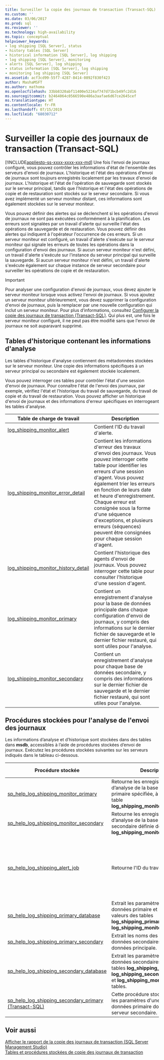 ```yaml
---
title: Surveiller la copie des journaux de transaction (Transact-SQL) | Microsoft Docs
ms.custom: ''
ms.date: 03/06/2017
ms.prod: sql
ms.reviewer: ''
ms.technology: high-availability
ms.topic: conceptual
helpviewer_keywords:
- log shipping [SQL Server], status
- history tables [SQL Server]
- historical information [SQL Server], log shipping
- log shipping [SQL Server], monitoring
- alerts [SQL Server], log shipping
- status information [SQL Server], log shipping
- monitoring log shipping [SQL Server]
ms.assetid: acf3cd99-55f7-4287-8414-0892f830f423
author: MashaMSFT
ms.author: mathoma
ms.openlocfilehash: 33bb8320abf11400e5224af747d71bcb49fc2d16
ms.sourcegitcommit: b2464064c0566590e486a3aafae6d67ce2645cef
ms.translationtype: HT
ms.contentlocale: fr-FR
ms.lasthandoff: 07/15/2019
ms.locfileid: "68030712"
---
```

# <a name="monitor-log-shipping-transact-sql"></a>Surveiller la copie des journaux de transaction (Transact-SQL)
[!INCLUDE[appliesto-ss-xxxx-xxxx-xxx-md](../../includes/appliesto-ss-xxxx-xxxx-xxx-md.md)]
  Une fois l'envoi de journaux configuré, vous pouvez contrôler les informations d'état de l'ensemble des serveurs d'envoi de journaux. L'historique et l'état des opérations d'envoi de journaux sont toujours enregistrés localement par les travaux d'envoi de journaux. L'historique et l'état de l'opération de sauvegarde sont stockés sur le serveur principal, tandis que l'historique et l'état des opérations de copie et de restauration sont stockés sur le serveur secondaire. Si vous avez implémenté un serveur moniteur distant, ces informations sont également stockées sur le serveur moniteur.  
  
 Vous pouvez définir des alertes qui se déclenchent si les opérations d'envoi de journaux ne sont pas exécutées conformément à la planification. Les erreurs sont signalées par un travail d'alerte qui surveille l'état des opérations de sauvegarde et de restauration. Vous pouvez définir des alertes qui indiquent à l'opérateur l'occurrence de ces erreurs. Si un serveur moniteur est configuré, un travail d'alerte s'exécute sur le serveur moniteur qui signale les erreurs de toutes les opérations dans la configuration d'envoi des journaux. Si aucun serveur moniteur n'est défini, un travail d'alerte s'exécute sur l'instance du serveur principal qui surveille la sauvegarde. Si aucun serveur moniteur n'est défini, un travail d'alerte s'exécute également sur chaque instance de serveur secondaire pour surveiller les opérations de copie et de restauration.  
  
> [!IMPORTANT]  
>  Pour analyser une configuration d'envoi de journaux, vous devez ajouter le serveur moniteur lorsque vous activez l'envoi de journaux. Si vous ajoutez un serveur moniteur ultérieurement, vous devez supprimer la configuration d'envoi de journaux, puis la remplacer par une nouvelle configuration qui inclut un serveur moniteur. Pour plus d’informations, consultez [Configurer la copie des journaux de transaction &#40;Transact-SQL&#41;](../../database-engine/log-shipping/configure-log-shipping-sql-server.md). Qui plus est, une fois le serveur moniteur configuré, il ne peut pas être modifié sans que l'envoi de journaux ne soit auparavant supprimé.  
  
## <a name="history-tables-containing-monitoring-information"></a>Tables d'historique contenant les informations d'analyse  
 Les tables d'historique d'analyse contiennent des métadonnées stockées sur le serveur moniteur. Une copie des informations spécifiques à un serveur principal ou secondaire est également stockée localement.  
  
 Vous pouvez interroger ces tables pour contrôler l'état d'une session d'envoi de journaux. Pour connaître l'état de l'envoi des journaux, par exemple, vérifiez l'état et l'historique du travail de sauvegarde, du travail de copie et du travail de restauration. Vous pouvez afficher un historique d'envoi de journaux et des informations d'erreur spécifiques en interrogeant les tables d'analyse.  
  
|Table de charge de travail|Description|  
|-----------|-----------------|  
|[log_shipping_monitor_alert](../../relational-databases/system-tables/log-shipping-monitor-alert-transact-sql.md)|Contient l'ID du travail d'alerte.|  
|[log_shipping_monitor_error_detail](../../relational-databases/system-tables/log-shipping-monitor-error-detail-transact-sql.md)|Contient les informations d'erreur des travaux d'envoi des journaux. Vous pouvez interroger cette table pour identifier les erreurs d'une session d'agent. Vous pouvez également trier les erreurs en fonction de leurs date et heure d'enregistrement. Chaque erreur est consignée sous la forme d'une séquence d'exceptions, et plusieurs erreurs (séquences) peuvent être consignées pour chaque session d'agent.|  
|[log_shipping_monitor_history_detail](../../relational-databases/system-tables/log-shipping-monitor-history-detail-transact-sql.md)|Contient l'historique des agents d'envoi de journaux. Vous pouvez interroger cette table pour consulter l'historique d'une session d'agent.|  
|[log_shipping_monitor_primary](../../relational-databases/system-tables/log-shipping-monitor-primary-transact-sql.md)|Contient un enregistrement d'analyse pour la base de données principale dans chaque configuration d'envoi de journaux, y compris des informations sur le dernier fichier de sauvegarde et le dernier fichier restauré, qui sont utiles pour l'analyse.|  
|[log_shipping_monitor_secondary](../../relational-databases/system-tables/log-shipping-monitor-secondary-transact-sql.md)|Contient un enregistrement d'analyse pour chaque base de données secondaire, y compris des informations sur le dernier fichier de sauvegarde et le dernier fichier restauré, qui sont utiles pour l'analyse.|  
  
## <a name="stored-procedures-for-monitoring-log-shipping"></a>Procédures stockées pour l'analyse de l'envoi des journaux  
 Les informations d’analyse et d’historique sont stockées dans des tables dans **msdb**, accessibles à l’aide de procédures stockées d’envoi de journaux. Exécutez les procédures stockées suivantes sur les serveurs indiqués dans le tableau ci-dessous.  
  
|Procédure stockée|Description|Serveur concerné|  
|----------------------|-----------------|---------------------------|  
|[sp_help_log_shipping_monitor_primary](../../relational-databases/system-stored-procedures/sp-help-log-shipping-monitor-primary-transact-sql.md)|Retourne les enregistrements d’analyse de la base de données primaire spécifiée, à partir de la table **log_shipping_monitor_primary** .|Serveur moniteur ou serveur principal|  
|[sp_help_log_shipping_monitor_secondary](../../relational-databases/system-stored-procedures/sp-help-log-shipping-monitor-secondary-transact-sql.md)|Retourne les enregistrements d’analyse de la base de données secondaire définie depuis la table **log_shipping_monitor_secondary** .|Serveur moniteur ou serveur secondaire|  
|[sp_help_log_shipping_alert_job](../../relational-databases/system-stored-procedures/sp-help-log-shipping-alert-job-transact-sql.md)|Retourne l'ID du travail d'alerte.|Serveur moniteur, serveur principal ou serveur secondaire si aucune surveillance n'est définie|  
|[sp_help_log_shipping_primary_database](../../relational-databases/system-stored-procedures/sp-help-log-shipping-primary-database-transact-sql.md)|Extrait les paramètres de la base de données primaire et affiche les valeurs des tables **log_shipping_primary_databases** et **log_shipping_monitor_primary** .|Serveur principal|  
|[sp_help_log_shipping_primary_secondary](../../relational-databases/system-stored-procedures/sp-help-log-shipping-primary-secondary-transact-sql.md)|Extrait les noms des bases de données secondaires d'une base de données principale.|Serveur principal|  
|[sp_help_log_shipping_secondary_database](../../relational-databases/system-stored-procedures/sp-help-log-shipping-secondary-database-transact-sql.md)|Extrait les paramètres des bases de données secondaires depuis les tables **log_shipping_secondary**, **log_shipping_secondary_databases** et **log_shipping_monitor_secondary** tables.|Serveur secondaire|  
|[sp_help_log_shipping_secondary_primary &#40;Transact-SQL&#41;](../../relational-databases/system-stored-procedures/sp-help-log-shipping-secondary-primary-transact-sql.md)|Cette procédure stockée récupère les paramètres d'une base de données primaire donnée sur le serveur secondaire.|Serveur secondaire|  
  
## <a name="see-also"></a>Voir aussi  
 [Afficher le rapport de la copie des journaux de transaction &#40;SQL Server Management Studio&#41;](../../database-engine/log-shipping/view-the-log-shipping-report-sql-server-management-studio.md)   
 [Tables et procédures stockées de copie des journaux de transaction](../../database-engine/log-shipping/log-shipping-tables-and-stored-procedures.md)  
  
  
